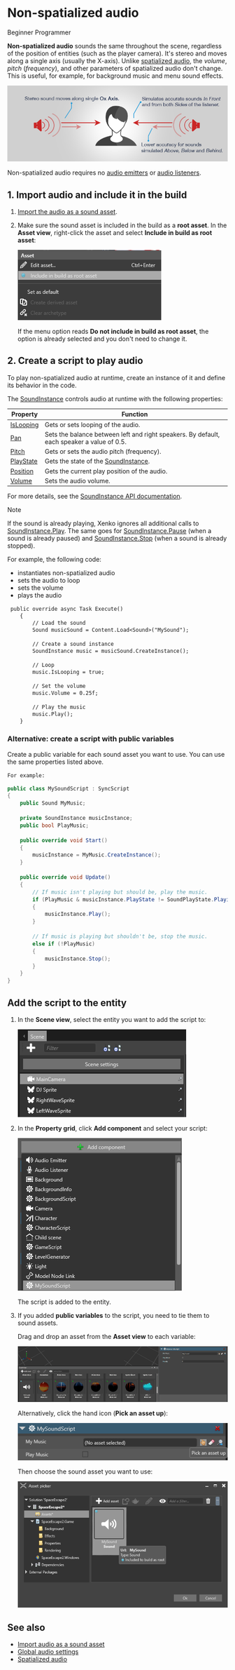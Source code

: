 # Non-spatialized audio

<span class="label label-doc-level">Beginner</span>
<span class="label label-doc-audience">Programmer</span>

**Non-spatialized audio** sounds the same throughout the scene, regardless of the position of entities (such as the player camera). It's stereo and moves along a single axis (usually the X-axis). Unlike [spatialized audio](spatialized-audio.md), the _volume_, _pitch_ (_frequency_), and other parameters of spatialized audio don't change. This is useful, for example, for background music and menu sound effects.

![Non-spatialized audio](media/audio-index-non-spatialized-audio.png)

Non-spatialized audio requires no [audio emitters](audio-emitters.md) or [audio listeners](audio-listeners.md).

## 1. Import audio and include it in the build

1. [Import the audio as a sound asset](import-audio-as-a-sound-asset.md).

2. Make sure the sound asset is included in the build as a **root asset**. In the **Asset view**, right-click the asset and select **Include in build as root asset**:

    ![Include in build as root asset](media/audio-include-in-build-as-root-asset.png)

    If the menu option reads **Do not include in build as root asset**, the option is already selected and you don't need to change it.

## 2. Create a script to play audio

To play non-spatialized audio at runtime, create an instance of it and define its behavior in the code.

The [SoundInstance](xref="SiliconStudio.Xenko.Audio.SoundInstance") controls audio at runtime with the following properties:

| Property  | Function |
|-------    |-------|
| [IsLooping](xref="SiliconStudio.Xenko.Audio.SoundInstance.IsLooping") | Gets or sets looping of the audio. |
| [Pan](xref="SiliconStudio.Xenko.Audio.SoundInstance.Pan")       | Sets the balance between left and right speakers. By default, each speaker a value of 0.5. |
| [Pitch](xref="SiliconStudio.Xenko.Audio.SoundInstance.Pitch")     | Gets or sets the audio pitch (frequency). |
| [PlayState](xref="SiliconStudio.Xenko.Audio.SoundInstance.PlayState")	| Gets the state of the [SoundInstance](xref="SiliconStudio.Xenko.Audio.SoundInstance"). |
| [Position](xref="SiliconStudio.Xenko.Audio.SoundInstance.Position")	| Gets the current play position of the audio. |
| [Volume](xref="SiliconStudio.Xenko.Audio.SoundInstance.Volume")	| Sets the audio volume. |

For more details, see the [SoundInstance API documentation](xref="SiliconStudio.Xenko.Audio.SoundInstance").

> [!Note]
If the sound is already playing, Xenko ignores all additional calls to [SoundInstance.Play](xref="SiliconStudio.Xenko.Audio.SoundInstance.Play").
The same goes for [SoundInstance.Pause](xref="SiliconStudio.Xenko.Audio.SoundInstance.Pause") (when a sound is already paused) and [SoundInstance.Stop](xref="SiliconStudio.Xenko.Audio.SoundInstance.Stop") (when a sound is already stopped).

For example, the following code:

* instantiates non-spatialized audio
* sets the audio to loop
* sets the volume
* plays the audio

```
 public override async Task Execute()
    {
        // Load the sound
        Sound musicSound = Content.Load<Sound>("MySound");
            
        // Create a sound instance
        SoundInstance music = musicSound.CreateInstance();
            
        // Loop
        music.IsLooping = true;

        // Set the volume
        music.Volume = 0.25f;

        // Play the music
        music.Play();
    }
```

### Alternative: create a script with public variables

Create a public variable for each sound asset you want to use. You can use the same properties listed above.

    For example:

```cs
public class MySoundScript : SyncScript
{
    public Sound MyMusic;

    private SoundInstance musicInstance;
    public bool PlayMusic;

    public override void Start()
    {
        musicInstance = MyMusic.CreateInstance();
    }

    public override void Update()
    {
        // If music isn't playing but should be, play the music.
        if (PlayMusic & musicInstance.PlayState != SoundPlayState.Playing)
        {
            musicInstance.Play();
        }

        // If music is playing but shouldn't be, stop the music.
        else if (!PlayMusic)
        {
            musicInstance.Stop();
        }
    }
}
```
## Add the script to the entity

1. In the **Scene view**, select the entity you want to add the script to:

    ![Select an entity](media/audio-add-audiolistener-component-select-entity.png)

2. In the **Property grid**, click **Add component** and select your script:
 
    ![Click Add component](media/audio-emitters-add-script-component.png)

    The script is added to the entity.

3. If you added **public variables** to the script, you need to tie them to sound assets.

    Drag and drop an asset from the **Asset view** to each variable:

    ![Drag and drop a sound asset](media/entity-audio-drag-and-drop-audio-asset-to-script-component.gif)

    Alternatively, click the hand icon (**Pick an asset up**):

    ![Pick up an asset](media/audio-play-script-component-pick-an-asset.png)

    Then choose the sound asset you want to use:

    ![Select a sound asset](media/audio-play-audioemitter-component-add-select-audio-asset.png)

## See also
* [Import audio as a sound asset](Import-audio-as-a-sound-asset.md)
* [Global audio settings](global-audio-settings.md)
* [Spatialized audio](spatialized-audio.md)